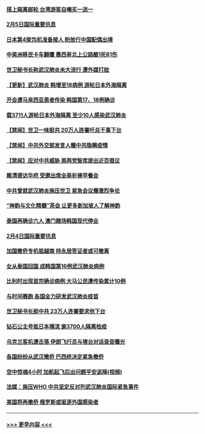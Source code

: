 #### [搭上隔离邮轮 台湾游客自嘲买一送一](../pages/prog202/a102769845.md?t=02052202) 
#### [2月5日国际重要讯息](../pages/prog202/a102769821.md?t=02052202) 
#### [日本第4架包机准备接人 盼放行中国配偶出境](../pages/prog202/a102769765.md?t=02052202) 
#### [中美洲移民卡车翻覆 墨西哥北上公路酿1死81伤](../pages/prog202/a102769703.md?t=02052202) 
#### [世卫秘书长称武汉肺炎未大流行 遭外媒打脸](../pages/prog202/a102769679.md?t=02052202) 
#### [【更新】武汉肺炎 韩增至18病例 游轮日本外海隔离](../pages/prog202/a102758911.md?t=02052202) 
#### [开会遭马来西亚患者传染 韩国第17、18例确诊](../pages/prog202/a102769600.md?t=02052202) 
#### [载3711人游轮日本外海隔离 至少10人感染武汉肺炎](../pages/prog202/a102769538.md?t=02052202) 
#### [【禁闻】世卫一味挺共 20万人连署吁总干事下台](../pages/prog202/a102769445.md?t=02052202) 
#### [【禁闻】中共外交部发言人曝中共隐瞒疫情](../pages/prog202/a102769400.md?t=02052202) 
#### [【禁闻】应对中共威胁 美两党智库提出近百倡议](../pages/prog202/a102769357.md?t=02052202) 
#### [赖清德访华府  受邀出席全美祈祷早餐会](../pages/prog202/a102769350.md?t=02052202) 
#### [中共曾就武汉肺炎施压世卫 紧急会议爆激烈争论](../pages/prog202/a102769312.md?t=02052202) 
#### [“神韵与文化精髓”茶会 让更多新加坡人了解神韵](../pages/prog202/a102769286.md?t=02052202) 
#### [泰国再确诊六人 澳门赌场韩国现代停业](../pages/prog202/a102769239.md?t=02052202) 
#### [2月4日国际重要讯息](../pages/prog202/a102768884.md?t=02052202) 
#### [加国撤侨专机抵越南 持永居签证者或可撤离](../pages/prog202/a102768877.md?t=02052202) 
#### [女从泰国回国 成韩国第16例武汉肺炎病例](../pages/prog202/a102768669.md?t=02052202) 
#### [比利时出现首宗确诊病例 大马公民遭传染累计10例](../pages/prog202/a102768824.md?t=02052202) 
#### [与时间赛跑 各国全力研发武汉肺炎疫苗](../pages/prog202/a102768738.md?t=02052202) 
#### [世卫秘书长挺中共 23万人连署要求他下台](../pages/prog202/a102768717.md?t=02052202) 
#### [钻石公主号抵日本横滨 逾3700人隔离检疫](../pages/prog202/a102768714.md?t=02052202) 
#### [乌克兰客机遭击落 伊朗飞行员与塔台对话录音曝光](../pages/prog202/a102768645.md?t=02052202) 
#### [各国纷纷从武汉撤侨 巴西终决定紧急撤侨](../pages/prog202/a102768630.md?t=02052202) 
#### [空中惊魂4小时 加航起飞后出问题平安返降(视频)](../pages/prog202/a102768601.md?t=02052202) 
#### [法媒：施压WHO 中共坚定反对列武汉肺炎国际紧急事件](../pages/prog202/a102768584.md?t=02052202) 
#### [美国将再撤侨 俄罗斯或驱逐外国感染者](../pages/prog202/a102768247.md?t=02052202) 

----
#### [ >>> 更早内容 <<< ](../indexes/prog202-earlier.md)
